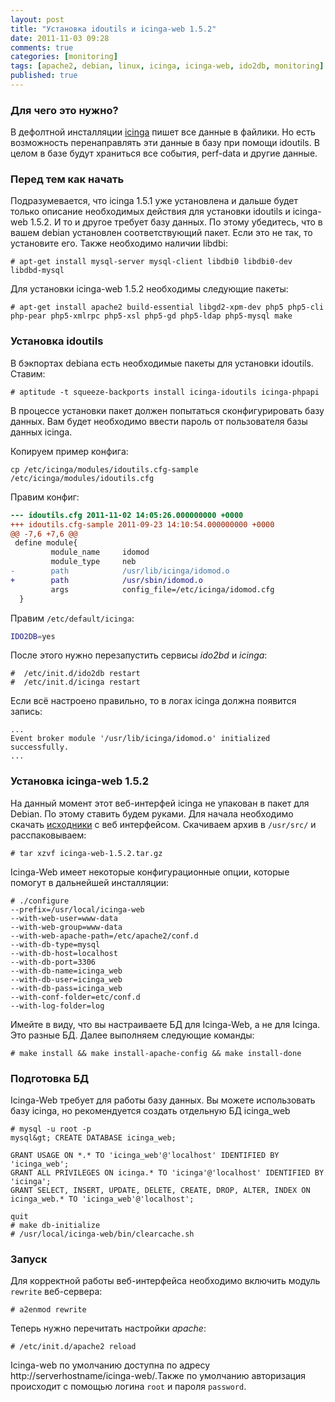 ```yaml
---
layout: post
title: "Установка idoutils и icinga-web 1.5.2"
date: 2011-11-03 09:28
comments: true
categories: [monitoring]
tags: [apache2, debian, linux, icinga, icinga-web, ido2db, monitoring]
published: true
---
```


### Для чего это нужно?
В дефолтной инсталляции [icinga](http://www.icinga.org) пишет все данные в файлики. Но есть возможность перенаправлять эти данные в базу при помощи idoutils. В целом в базе будут храниться все события, perf-data и другие данные.

### Перед тем как начать
Подразумевается, что icinga 1.5.1 уже установлена и дальше будет только описание необходимых действия для установки idoutils и icinga-web 1.5.2. И то и другое требует базу данных. По этому убедитесь, что в вашем debian установлен соответствующий пакет. Если это не так, то установите его. Также необходимо наличии libdbi:

```
# apt-get install mysql-server mysql-client libdbi0 libdbi0-dev libdbd-mysql
```
Для установки icinga-web 1.5.2 необходимы следующие пакеты:
<!--more-->

```
# apt-get install apache2 build-essential libgd2-xpm-dev php5 php5-cli php-pear php5-xmlrpc php5-xsl php5-gd php5-ldap php5-mysql make
```

### Установка idoutils
В бэкпортах debiana есть необходимые пакеты для установки idoutils. Ставим:

```
# aptitude -t squeeze-backports install icinga-idoutils icinga-phpapi
```
В процессе установки пакет должен попытаться сконфигурировать базу данных. Вам будет необходимо ввести пароль от пользователя базы данных icinga.

Копируем пример конфига:

```
cp /etc/icinga/modules/idoutils.cfg-sample /etc/icinga/modules/idoutils.cfg
```
Правим конфиг:

``` diff
--- idoutils.cfg 2011-11-02 14:05:26.000000000 +0000
+++ idoutils.cfg-sample 2011-09-23 14:10:54.000000000 +0000
@@ -7,6 +7,6 @@
 define module{
         module_name     idomod
         module_type     neb
-        path            /usr/lib/icinga/idomod.o
+        path            /usr/sbin/idomod.o
         args            config_file=/etc/icinga/idomod.cfg
  }
```
Правим `/etc/default/icinga`:

``` bash
IDO2DB=yes
```
После этого нужно перезапустить сервисы *ido2bd* и *icinga*:

``` console
#  /etc/init.d/ido2db restart
#  /etc/init.d/icinga restart
```
Если всё настроено правильно, то в логах icinga должна появится запись:

```
...
Event broker module '/usr/lib/icinga/idomod.o' initialized successfully.
...
```

### Установка icinga-web 1.5.2
На данный момент этот веб-интерфей icinga не упакован в пакет для Debian. По этому ставить будем руками.
Для начала необходимо скачать [исходники](https://sourceforge.net/projects/icinga/files/icinga-web/1.5.2/icinga-web-1.5.2.tar.gz/download) с веб интерфейсом.
Скачиваем архив в `/usr/src/` и расспаковываем:

``` console
# tar xzvf icinga-web-1.5.2.tar.gz
```
Icinga-Web имеет некоторые конфигурационные опции, которые помогут в дальнейшей инсталляции:

```
# ./configure
--prefix=/usr/local/icinga-web
--with-web-user=www-data
--with-web-group=www-data
--with-web-apache-path=/etc/apache2/conf.d
--with-db-type=mysql
--with-db-host=localhost
--with-db-port=3306
--with-db-name=icinga_web
--with-db-user=icinga_web
--with-db-pass=icinga_web
--with-conf-folder=etc/conf.d
--with-log-folder=log
```
Имейте в виду, что вы настраиваете БД для Icinga-Web, а не для Icinga. Это разные БД.
Далее выполняем следующие команды:

``` console
# make install && make install-apache-config && make install-done
```

### Подготовка БД
Icinga-Web требует для работы базу данных. Вы можете использовать базу icinga, но рекомендуется создать отдельную БД icinga_web

``` console
# mysql -u root -p
mysql&gt; CREATE DATABASE icinga_web;

GRANT USAGE ON *.* TO 'icinga_web'@'localhost' IDENTIFIED BY 'icinga_web';
GRANT ALL PRIVILEGES ON icinga.* TO 'icinga'@'localhost' IDENTIFIED BY 'icinga';
GRANT SELECT, INSERT, UPDATE, DELETE, CREATE, DROP, ALTER, INDEX ON icinga_web.* TO 'icinga_web'@'localhost';

quit
# make db-initialize
# /usr/local/icinga-web/bin/clearcache.sh
```

### Запуск
Для корректной работы веб-интерфейса необходимо включить модуль `rewrite` веб-сервера:

``` console
# a2enmod rewrite
```
Теперь нужно перечитать настройки *apache*:

``` console
# /etc/init.d/apache2 reload
```
Icinga-web по умолчанию доступна по адресу http://serverhostname/icinga-web/.Также по умолчанию авторизация происходит с помощью логина `root` и пароля `password`.
